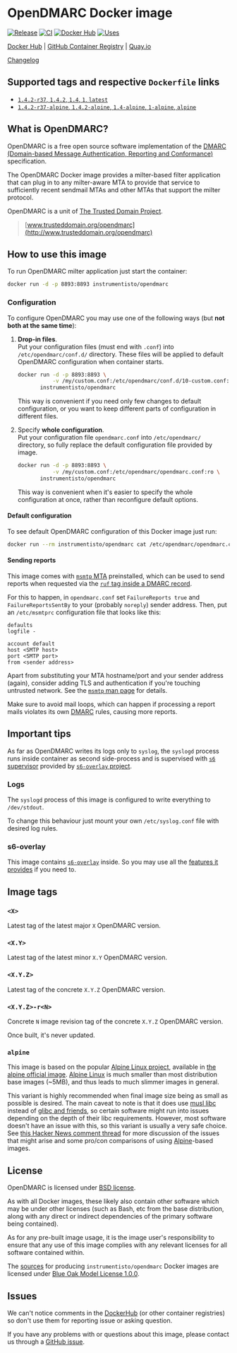OpenDMARC Docker image
======================

[![Release](https://img.shields.io/github/v/release/instrumentisto/opendmarc-docker-image "Release")](https://github.com/instrumentisto/opendmarc-docker-image/releases)
[![CI](https://github.com/instrumentisto/opendmarc-docker-image/workflows/CI/badge.svg?branch=main "CI")](https://github.com/instrumentisto/opendmarc-docker-image/actions?query=workflow%3ACI+branch%3Amain)
[![Docker Hub](https://img.shields.io/docker/pulls/instrumentisto/opendmarc?label=Docker%20Hub%20pulls "Docker Hub pulls")](https://hub.docker.com/r/instrumentisto/opendmarc)
[![Uses](https://img.shields.io/badge/uses-s6--overlay-blue.svg "Uses s6-overlay")](https://github.com/just-containers/s6-overlay)

[Docker Hub](https://hub.docker.com/r/instrumentisto/opendmarc)
| [GitHub Container Registry](https://github.com/orgs/instrumentisto/packages/container/package/opendmarc)
| [Quay.io](https://quay.io/repository/instrumentisto/opendmarc)

[Changelog](https://github.com/instrumentisto/opendmarc-docker-image/blob/main/CHANGELOG.md)




## Supported tags and respective `Dockerfile` links

- [`1.4.2-r37`, `1.4.2`, `1.4`, `1`, `latest`][101]
- [`1.4.2-r37-alpine`, `1.4.2-alpine`, `1.4-alpine`, `1-alpine`, `alpine`][102]




## What is OpenDMARC?

OpenDMARC is a free open source software implementation of the [DMARC (Domain-based Message Authentication, Reporting and Conformance)][11] specification.

The OpenDMARC Docker image provides a milter-based filter application that can plug in to any milter-aware MTA to provide that service to sufficiently recent sendmail MTAs and other MTAs that support the milter protocol.

OpenDMARC is a unit of [The Trusted Domain Project][16].

> [www.trusteddomain.org/opendmarc](http://www.trusteddomain.org/opendmarc)




## How to use this image

To run OpenDMARC milter application just start the container: 
```bash
docker run -d -p 8893:8893 instrumentisto/opendmarc
```


### Configuration

To configure OpenDMARC you may use one of the following ways (but __not both at the same time__):

1.  __Drop-in files__.  
    Put your configuration files (must end with `.conf`) into `/etc/opendmarc/conf.d/` directory. These files will be applied to default OpenDMARC configuration when container starts.
    
    ```bash
    docker run -d -p 8893:8893 \
               -v /my/custom.conf:/etc/opendmarc/conf.d/10-custom.conf:ro \
           instrumentisto/opendmarc
    ```
    
    This way is convenient if you need only few changes to default configuration, or you want to keep different parts of configuration in different files.

2.  Specify __whole configuration__.  
    Put your configuration file `opendmarc.conf` into `/etc/opendmarc/` directory, so fully replace the default configuration file provided by image.
    
    ```bash
    docker run -d -p 8893:8893 \
               -v /my/custom.conf:/etc/opendmarc/opendmarc.conf:ro \
           instrumentisto/opendmarc
    ```
    
    This way is convenient when it's easier to specify the whole configuration at once, rather than reconfigure default options.

#### Default configuration

To see default OpenDMARC configuration of this Docker image just run:
```bash
docker run --rm instrumentisto/opendmarc cat /etc/opendmarc/opendmarc.conf
```

#### Sending reports

This image comes with [`msmtp` MTA][30] preinstalled, which can be used to send reports when requested via the [`ruf` tag inside a DMARC record][32].

For this to happen, in `opendmarc.conf` set `FailureReports true` and `FailureReportsSentBy` to your (probably `noreply`) sender address. Then, put an `/etc/msmtprc` configuration file that looks like this:
```
defaults
logfile -

account default
host <SMTP host>
port <SMTP port>
from <sender address>
```

Apart from substituting your MTA hostname/port and your sender address (again), consider adding TLS and authentication if you're touching untrusted network. See the [`msmtp` man page][31] for details.

Make sure to avoid mail loops, which can happen if processing a report mails violates its own [DMARC][11] rules, causing more reports.




## Important tips

As far as OpenDMARC writes its logs only to `syslog`, the `syslogd` process runs inside container as second side-process and is supervised with [`s6` supervisor][20] provided by [`s6-overlay` project][21].


### Logs

The `syslogd` process of this image is configured to write everything to `/dev/stdout`.

To change this behaviour just mount your own `/etc/syslog.conf` file with desired log rules.


### s6-overlay

This image contains [`s6-overlay`][21] inside. So you may use all the [features it provides][22] if you need to.




## Image tags


### `<X>`

Latest tag of the latest major `X` OpenDMARC version.


### `<X.Y>`

Latest tag of the latest minor `X.Y` OpenDMARC version.


### `<X.Y.Z>`

Latest tag of the concrete `X.Y.Z` OpenDMARC version.


### `<X.Y.Z>-r<N>`

Concrete `N` image revision tag of the concrete `X.Y.Z` OpenDMARC version.

Once built, it's never updated.


### `alpine`

This image is based on the popular [Alpine Linux project][1], available in [the alpine official image][2]. [Alpine Linux][1] is much smaller than most distribution base images (~5MB), and thus leads to much slimmer images in general.

This variant is highly recommended when final image size being as small as possible is desired. The main caveat to note is that it does use [musl libc][4] instead of [glibc and friends][5], so certain software might run into issues depending on the depth of their libc requirements. However, most software doesn't have an issue with this, so this variant is usually a very safe choice. See [this Hacker News comment thread][6] for more discussion of the issues that might arise and some pro/con comparisons of using [Alpine][1]-based images.




## License

OpenDMARC is licensed under [BSD license][92].

As with all Docker images, these likely also contain other software which may be under other licenses (such as Bash, etc from the base distribution, along with any direct or indirect dependencies of the primary software being contained).

As for any pre-built image usage, it is the image user's responsibility to ensure that any use of this image complies with any relevant licenses for all software contained within.

The [sources][90] for producing `instrumentisto/opendmarc` Docker images are licensed under [Blue Oak Model License 1.0.0][91].




## Issues

We can't notice comments in the [DockerHub] (or other container registries) so don't use them for reporting issue or asking question.

If you have any problems with or questions about this image, please contact us through a [GitHub issue][3].




[DockerHub]: https://hub.docker.com

[1]: http://alpinelinux.org
[2]: https://hub.docker.com/_/alpine
[3]: https://github.com/instrumentisto/opendmarc-docker-image/issues
[4]: http://www.musl-libc.org
[5]: http://www.etalabs.net/compare_libcs.html
[6]: https://news.ycombinator.com/item?id=10782897
[11]: https://dmarc.org
[16]: http://www.trusteddomain.org
[20]: http://skarnet.org/software/s6/overview.html
[21]: https://github.com/just-containers/s6-overlay
[22]: https://github.com/just-containers/s6-overlay#usage
[30]: https://marlam.de/msmtp
[31]: https://marlam.de/msmtp/msmtp.html
[32]: https://dmarc.org/overview#odd_row
[90]: https://github.com/instrumentisto/opendmarc-docker-image
[91]: https://github.com/instrumentisto/opendmarc-docker-image/blob/main/LICENSE.md
[92]: https://sourceforge.net/p/opendmarc/code/ci/master/tree/LICENSE
[101]: https://github.com/instrumentisto/opendmarc-docker-image/blob/main/debian/Dockerfile
[102]: https://github.com/instrumentisto/opendmarc-docker-image/blob/main/alpine/Dockerfile
